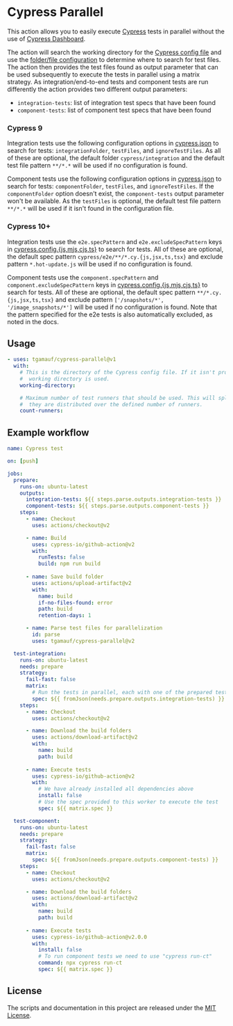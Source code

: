 # Cypress Parallel

This action allows you to easily execute [Cypress](https://www.cypress.io/) tests in parallel without the use of 
[Cypress Dashboard](https://www.cypress.io/dashboard/).

The action will search the working directory for the [Cypress config file](
https://docs.cypress.io/guides/references/configuration#cypress-json) and use the [folder/file configuration](
https://docs.cypress.io/guides/references/configuration#Folders-Files) to determine where to search for test files. The
action then provides the test files found as output parameter that can be used subsequently to execute the tests in 
parallel using a matrix strategy. As integration/end-to-end tests and component tests are run differently the action
provides two different output parameters:
- `integration-tests`: list of integration test specs that have been found
- `component-tests`: list of component test specs that have been found

### Cypress 9
Integration tests use the following configuration options in [cypress.json](
https://docs.cypress.io/guides/references/legacy-configuration#cypress-json) to search for tests: `integrationFolder`, 
`testFiles`, and `ignoreTestFiles`. As all of these are optional, the default folder `cypress/integration` and the 
default test file pattern `**/*.*` will be used if no configuration is found.

Component tests use the following configuration options in [cypress.json](
https://docs.cypress.io/guides/references/legacy-configuration#cypress-json) to search for tests: `componentFolder`, 
`testFiles`, and `ignoreTestFiles`. If the `componentFolder` option doesn't exist, the `component-tests` output parameter
won't be available. As the `testFiles` is optional, the default test file pattern `**/*.*` will be used if it isn't
found in the configuration file.

### Cypress 10+
Integration tests use the `e2e.specPattern` and `e2e.excludeSpecPattern` keys in [cypress.config.{js,mjs,cjs,ts}](
https://docs.cypress.io/guides/references/configuration#e2e) to search for tests. All of these are optional, the default
spec pattern `cypress/e2e/**/*.cy.{js,jsx,ts,tsx}` and exclude pattern `*.hot-update.js` will be used if no
configuration is found.

Component tests use the `component.specPattern` and `component.excludeSpecPattern` keys in
[cypress.config.{js,mjs,cjs,ts}](https://docs.cypress.io/guides/references/configuration#component) to search for tests.
All of these are optional, the default spec pattern `**/*.cy.{js,jsx,ts,tsx}` and exclude pattern `['/snapshots/*', 
'/image_snapshots/*']` will be used if no configuration is found. Note that the pattern specified for the e2e tests is
also automatically excluded, as noted in the docs.

## Usage

```yaml
- uses: tgamauf/cypress-parallel@v1
  with:
    # This is the directory of the Cypress config file. If it isn't provided the current
    #  working directory is used.
    working-directory:

    # Maximum number of test runners that should be used. This will split the tests, so
    #  they are distributed over the defined number of runners.
    count-runners:
```

## Example workflow

```yaml
name: Cypress test

on: [push]

jobs:
  prepare:
    runs-on: ubuntu-latest
    outputs:
      integration-tests: ${{ steps.parse.outputs.integration-tests }}
      component-tests: ${{ steps.parse.outputs.component-tests }}
    steps:
      - name: Checkout
        uses: actions/checkout@v2

      - name: Build
        uses: cypress-io/github-action@v2
        with:
          runTests: false
          build: npm run build
          
      - name: Save build folder
        uses: actions/upload-artifact@v2
        with:
          name: build
          if-no-files-found: error
          path: build
          retention-days: 1

      - name: Parse test files for parallelization
        id: parse
        uses: tgamauf/cypress-parallel@v2

  test-integration:
    runs-on: ubuntu-latest
    needs: prepare
    strategy:
      fail-fast: false
      matrix:
        # Run the tests in parallel, each with one of the prepared test specs
        spec: ${{ fromJson(needs.prepare.outputs.integration-tests) }}
    steps:
      - name: Checkout
        uses: actions/checkout@v2

      - name: Download the build folders
        uses: actions/download-artifact@v2
        with:
          name: build
          path: build
          
      - name: Execute tests
        uses: cypress-io/github-action@v2
        with:
          # We have already installed all dependencies above
          install: false
          # Use the spec provided to this worker to execute the test 
          spec: ${{ matrix.spec }}

  test-component:
    runs-on: ubuntu-latest
    needs: prepare
    strategy:
      fail-fast: false
      matrix:
        spec: ${{ fromJson(needs.prepare.outputs.component-tests) }}
    steps:
      - name: Checkout
        uses: actions/checkout@v2

      - name: Download the build folders
        uses: actions/download-artifact@v2
        with:
          name: build
          path: build
          
      - name: Execute tests
        uses: cypress-io/github-action@v2.0.0
        with:
          install: false
          # To run component tests we need to use "cypress run-ct"
          command: npx cypress run-ct
          spec: ${{ matrix.spec }}
```

## License

The scripts and documentation in this project are released under the [MIT License](LICENSE).
